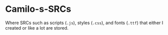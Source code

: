 # Camilo-s-SRCs
Where SRCs such as scripts (`.js`), styles (`.css`), and fonts (`.ttf`) that either I created or like a lot are stored.
